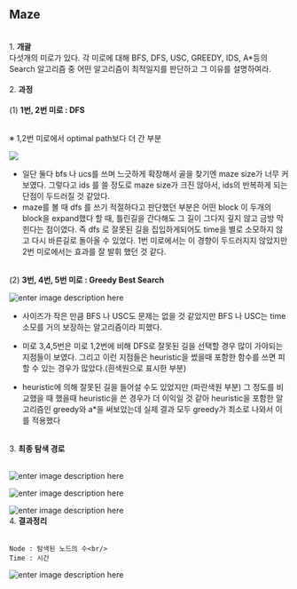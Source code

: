 ## Maze
<br/>
1. <b>개괄</b>
<br/>
	다섯개의 미로가 있다. 각 미로에 대해 BFS, DFS, USC, GREEDY, IDS, A*등의 Search 알고리즘 중 어떤 알고리즘이 최적일지를 판단하고 그 이유를 설명하여라.<br/><br/>
2. <b>과정</b><br/><br/>
	(1) <b>1번, 2번 미로 : DFS </b><br/><br/>

※ 1,2번 미로에서 optimal path보다 더 간 부분

![](https://i.imgur.com/iqzkw2U.png)
		
* 일단 둘다 bfs 나 ucs를 쓰며 느긋하게 확장해서 골을 찾기엔 maze size가 너무 커보였다. 그렇다고 ids 를 쓸 정도로 maze size가 크진 않아서, ids의 반복하게 되는 단점이 두드러질 것 같았다.
*  maze를 볼 때 dfs 를 쓰기 적절하다고 판단했던 부분은 어떤 block 이 두개의 block을 expand했다 할 때, 틀린길을 간다해도 그 길이 그다지 깊지 않고 금방 막힌다는 점이였다. 즉 dfs 로 잘못된 길을 집입하게되어도 time을 별로 소모하지 않고 다시 바른길로 돌아올 수 있었다. 1번 미로에서는 이 경향이 두드러지지 않았지만 2번 미로에서는 효과를 잘 발휘 했던 것 같다.

<br/>
	(2) <b>3번, 4번, 5번 미로 :  Greedy Best Search</b><br/>
	
![enter image description here](https://i.imgur.com/k1ZrgBV.png)

*  사이즈가 작은 만큼 BFS 나 USC도 문제는 없을 것 같았지만 BFS 나 USC는 time 소모를 거의 보장하는 알고리즘이라 피했다.

* 미로 3,4,5번은 미로 1,2번에 비해 DFS로 잘못된 길을 선택할 경우 많이 가야되는 지점들이 보였다. 그리고 이런 지점들은 heuristic을 썼을때 포함한 함수를 쓰면 피할 수 있는 경우가 많았다.(흰색원으로 표시한 부분)

* heuristic에 의해 잘못된 길을 들어설 수도 있었지만 (파란색원 부분) 그 정도를 비교했을 때 했을때 heuristic을 쓴 경우가 더 이익일 것 같아 heuristic을 포함한 알고리즘인 greedy와 a*을 써보았는데 실제 결과 모두 greedy가 최소로 나와서 이를 적용했다
<br/>
3. <b>최종 탐색 경로</b><br/><br/>

![enter image description here](https://i.imgur.com/Q20F12h.png)

![enter image description here](https://i.imgur.com/ZwGe211.png)

![enter image description here](https://i.imgur.com/Nb7rXgD.png)
<br/>
4. <b>결과정리</b><br/><br/>

	Node : 탐색된 노드의 수<br/>
	Time : 시간

![enter image description here](https://i.imgur.com/39KeZcm.png)
